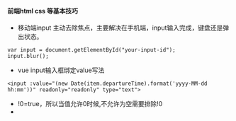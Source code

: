 #### 前端html css 等基本技巧

* 移动端input 主动去除焦点，主要解决在手机端，input输入完成，键盘还是弹出状态。

```
var input = document.getElementById("your-input-id");
input.blur();
```
* vue input输入框绑定value写法

```
<input :value="(new Date(item.departureTime).format('yyyy-MM-dd hh:mm'))" readonly="readonly" type="text">

```

* !0=true，所以当值允许0时候,不允许为空需要排除!0
* 